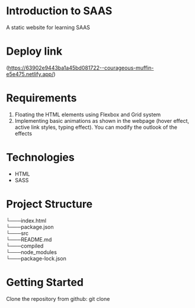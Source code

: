 
# Introduction to SAAS

A static website for learning SAAS

# Deploy link
(https://63902e9443ba1a45bd081722--courageous-muffin-e5e475.netlify.app/)

# Requirements

1. Floating the HTML elements using Flexbox and Grid system
2. Implementing basic animations as shown in the webpage (hover effect,
active link styles, typing effect). You can modify the outlook of the effects

# Technologies 

- HTML
- SASS

# Project Structure

└───index.html   
└───package.json    
└───src  
└───README.md  
└───compiled  
└───node_modules     
└───package-lock.json 


# Getting Started

Clone the repository from github: git clone

